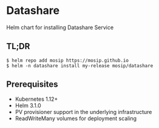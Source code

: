# Datashare 

Helm chart for installing Datashare Service

## TL;DR

```console
$ helm repo add mosip https://mosip.github.io
$ helm -n datashare install my-release mosip/datashare
```

## Prerequisites

- Kubernetes 1.12+
- Helm 3.1.0
- PV provisioner support in the underlying infrastructure
- ReadWriteMany volumes for deployment scaling


